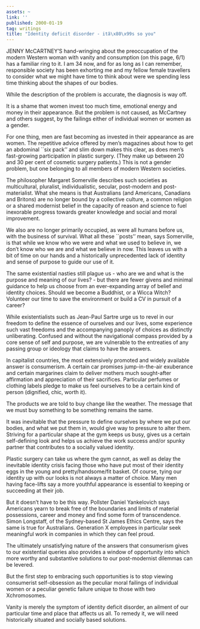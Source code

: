 ```yaml
---
assets: ~
link: ''
published: 2000-01-19
tag: writings
title: "Identity deficit disorder - itâ\x80\x99s so you"
---
```

JENNY McCARTNEY’S hand-wringing about the preoccupation of the modern
Western woman with vanity and consumption (on this page, 6/1) has a
familiar ring to it. I am 34 now, and for as long as I can remember,
responsible society has been exhorting me and my fellow female
travellers to consider what we might have time to think about were we
spending less time thinking about the shapes of our bodies.

While the description of the problem is accurate, the diagnosis is way
off.

It is a shame that women invest too much time, emotional energy and
money in their appearance. But the problem is not caused, as McCartney
and others suggest, by the failings either of individual women or women
as a gender.

For one thing, men are fast becoming as invested in their appearance as
are women. The repetitive advice offered by men’s magazines about how to
get an abdominal \`\`six pack’’ and slim down makes this clear, as does
men’s fast-growing participation in plastic surgery. (They make up
between 20 and 30 per cent of cosmetic surgery patients.) This is not a
gender problem, but one belonging to all members of modern Western
societies.

The philosopher Margaret Somerville describes such societies as
multicultural, pluralist, individualistic, secular, post-modern and
post-materialist. What she means is that Australians (and Americans,
Canadians and Britons) are no longer bound by a collective culture, a
common religion or a shared modernist belief in the capacity of reason
and science to fuel inexorable progress towards greater knowledge and
social and moral improvement.

We also are no longer primarily occupied, as were all humans before us,
with the business of survival. What all these \`\`posts’’ mean, says
Somerville, is that while we know who we were and what we used to
believe in, we don’t know who we are and what we believe in now. This
leaves us with a bit of time on our hands and a historically
unprecedented lack of identity and sense of purpose to guide our use of
it.

The same existential nasties still plague us - who are we and what is
the purpose and meaning of our lives? - but there are fewer givens and
minimal guidance to help us choose from an ever-expanding array of
belief and identity choices. Should we become a Buddhist, or a Wicca
Witch? Volunteer our time to save the environment or build a CV in
pursuit of a career?

While existentialists such as Jean-Paul Sartre urge us to revel in our
freedom to define the essence of ourselves and our lives, some
experience such vast freedoms and the accompanying panoply of choices as
distinctly unliberating. Confused and without the navigational compass
provided by a core sense of self and purpose, we are vulnerable to the
entreaties of any passing group or ideology that claims to have the
answers.

In capitalist countries, the most extensively promoted and widely
available answer is consumerism. A certain car promises jump-in-the-air
exuberance and certain margarines claim to deliver mothers much
sought-after affirmation and appreciation of their sacrifices.
Particular perfumes or clothing labels pledge to make us feel ourselves
to be a certain kind of person (dignified, chic, worth it).

The products we are told to buy change like the weather. The message
that we must buy something to be something remains the same.

It was inevitable that the pressure to define ourselves by where we put
our bodies, and what we put them in, would give way to pressure to alter
them. Striving for a particular shape at the gym keeps us busy, gives us
a certain self-defining look and helps us achieve the work success
and/or spunky partner that contributes to a socially valued identity.

Plastic surgery can take us where the gym cannot, as well as delay the
inevitable identity crisis facing those who have put most of their
identity eggs in the young and pretty/handsome/fit basket. Of course,
tying our identity up with our looks is not always a matter of choice.
Many men having face-lifts say a more youthful appearance is essential
to keeping or succeeding at their job.

But it doesn’t have to be this way. Pollster Daniel Yankelovich says
Americans yearn to break free of the boundaries and limits of material
possessions, career and money and find some form of transcendence. Simon
Longstaff, of the Sydney-based St James Ethics Centre, says the same is
true for Australians. Generation X employees in particular seek
meaningful work in companies in which they can feel proud.

The ultimately unsatisfying nature of the answers that consumerism gives
to our existential queries also provides a window of opportunity into
which more worthy and substantive solutions to our post-modernist
dilemmas can be levered.

But the first step to embracing such opportunities is to stop viewing
consumerist self-obsession as the peculiar moral failings of individual
women or a peculiar genetic failure unique to those with two
Xchromosomes.

Vanity is merely the symptom of identity deficit disorder, an ailment of
our particular time and place that affects us all. To remedy it, we will
need historically situated and socially based solutions.